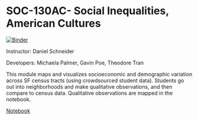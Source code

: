 # SOC-130AC- Social Inequalities, American Cultures
[![Binder](https://beta.mybinder.org/badge.svg)](https://beta.mybinder.org/v2/gh/ds-modules/SOC-130AC/master)

<p>Instructor: Daniel Schneider
<p>Developers: Michaela Palmer, Gavin Poe, Theodore Tran

<p> This module maps and visualizes socioeconomic and demographic variation across SF census tracts (using crowdsourced student data). Students go out into neighborhoods and make qualitative observations, and then compare to census data. Qualitative observations are mapped in the notebook.

[Notebook](http://datahub.berkeley.edu/user-redirect/interact?account=ds-modules&repo=SOC-130AC&branch=master&path=01-The-Neighborhood.ipynb)
